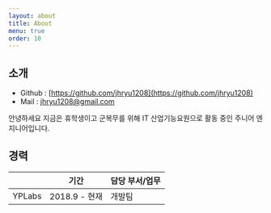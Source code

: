 ```yaml
---
layout: about
title: About
menu: true
order: 10
---
```


## 소개
- Github : [https://github.com/jhryu1208](https://github.com/jhryu1208)
- Mail : [jhryu1208@gmail.com](jhryu1208@gmail.com)

안녕하세요 지금은 휴학생이고 군복무를 위해 IT 산업기능요원으로 활동 중인 주니어 엔지니어입니다.




## 경력

|          	| 기간          	| 담당 부서/업무                                                                                                                      	|
|:----------:	 |:---------------:|--------------------------------------------------------------------------------------------------------------------------------	|
| YPLabs | 2018.9 - 현재 | 개발팀 |
